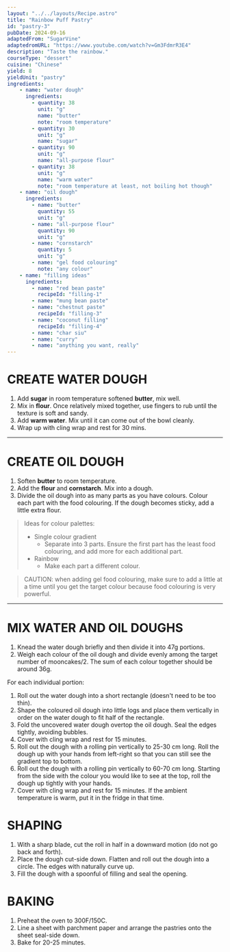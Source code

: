 ```yaml
---
layout: "../../layouts/Recipe.astro"
title: "Rainbow Puff Pastry"
id: "pastry-3"
pubDate: 2024-09-16
adaptedFrom: "SugarVine"
adaptedromURL: "https://www.youtube.com/watch?v=Gm3FdmrR3E4"
description: "Taste the rainbow."
courseType: "dessert"
cuisine: "Chinese"
yield: 8
yieldUnit: "pastry"
ingredients:
    - name: "water dough"
      ingredients:
        - quantity: 38
          unit: "g"
          name: "butter"
          note: "room temperature"
        - quantity: 30
          unit: "g"
          name: "sugar"
        - quantity: 90
          unit: "g"
          name: "all-purpose flour"
        - quantity: 38
          unit: "g"
          name: "warm water"
          note: "room temperature at least, not boiling hot though"
    - name: "oil dough"
      ingredients:
        - name: "butter"
          quantity: 55
          unit: "g"
        - name: "all-purpose flour"
          quantity: 90
          unit: "g"
        - name: "cornstarch"
          quantity: 5
          unit: "g"
        - name: "gel food colouring"
          note: "any colour"
    - name: "filling ideas"
      ingredients:
        - name: "red bean paste"
          recipeId: "filling-1"
        - name: "mung bean paste"
        - name: "chestnut paste"
          recipeId: "filling-3"
        - name: "coconut filling"
          recipeId: "filling-4"
        - name: "char siu"
        - name: "curry"
        - name: "anything you want, really"
---
```

# CREATE WATER DOUGH
1. Add **sugar** in room temperature softened **butter**, mix well.
2. Mix in **flour**. Once relatively mixed together, use fingers to rub until the texture is soft and sandy.
3. Add **warm water**. Mix until it can come out of the bowl cleanly. 
4. Wrap up with cling wrap and rest for 30 mins.
---
# CREATE OIL DOUGH
1. Soften **butter** to room temperature.
2. Add the **flour** and **cornstarch**. Mix into a dough.
3. Divide the oil dough into as many parts as you have colours. Colour each part with the food colouring. If the dough becomes sticky, add a little extra flour.
> Ideas for colour palettes: 
> - Single colour gradient
>   - Separate into 3 parts. Ensure the first part has the least food colouring, and add more for each additional part.
> - Rainbow
>   - Make each part a different colour. 

> CAUTION: when adding gel food colouring, make sure to add a little at a time until you get the target colour because food colouring is very powerful.
---
# MIX WATER AND OIL DOUGHS
1. Knead the water dough briefly and then divide it into 47g portions.
2. Weigh each colour of the oil dough and divide evenly among the target number of mooncakes/2. The sum of each colour together should be around 36g.

For each individual portion:

1. Roll out the water dough into a short rectangle (doesn't need to be too thin).
2. Shape the coloured oil dough into little logs and place them vertically in order on the water dough to fit half of the rectangle.
3. Fold the uncovered water dough overtop the oil dough. Seal the edges tightly, avoiding bubbles.
4. Cover with cling wrap and rest for 15 minutes.
5. Roll out the dough with a rolling pin vertically to 25-30 cm long. Roll the dough up with your hands from left-right so that you can still see the gradient top to bottom.
6. Roll out the dough with a rolling pin vertically to 60-70 cm long. Starting from the side with the colour you would like to see at the top, roll the dough up tightly with your hands. 
7. Cover with cling wrap and rest for 15 minutes. If the ambient temperature is warm, put it in the fridge in that time.

# SHAPING
1. With a sharp blade, cut the roll in half in a downward motion (do not go back and forth).
2. Place the dough cut-side down. Flatten and roll out the dough into a circle. The edges with naturally curve up.
3. Fill the dough with a spoonful of filling and seal the opening.

# BAKING
1. Preheat the oven to 300F/150C.
2. Line a sheet with parchment paper and arrange the pastries onto the sheet seal-side down.
3. Bake for 20-25 minutes.